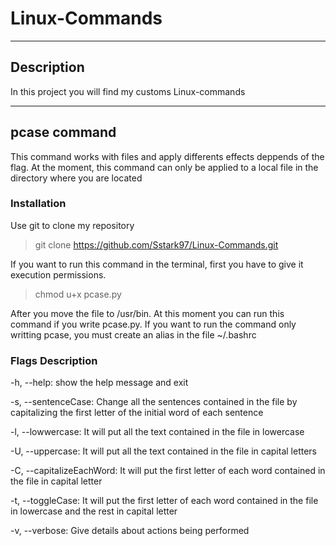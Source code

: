 # Linux-Commands 

------------

## Description
In this project you will find my customs Linux-commands

------------

## pcase command
This command works with files and apply differents effects deppends of the flag. At the moment, this command can only be applied to a local file in the directory where you are located

### Installation
Use git to clone my repository
> git clone https://github.com/Sstark97/Linux-Commands.git

If you want to run this command in the terminal, first you have to give it execution permissions.
> chmod u+x pcase.py

After you move the file to /usr/bin. At this moment you can run this command if you write pcase.py.
If you want to run the command only writting pcase, you must create an alias in the file ~/.bashrc

### Flags Description
-h, --help: show the help message and exit

-s, --sentenceCase: Change all the sentences contained in the file by capitalizing the first letter of the initial word of each sentence

-l, --lowwercase: It will put all the text contained in the file in lowercase

-U, --uppercase: It will put all the text contained in the file in capital letters

-C, --capitalizeEachWord: It will put the first letter of each word contained in the file in capital letter

-t, --toggleCase: It will put the first letter of each word contained in the file in lowercase and the rest in capital letter

-v, --verbose: Give details about actions being performed
